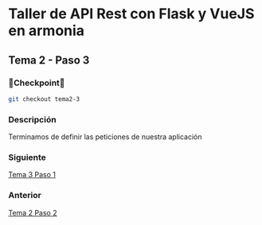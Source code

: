 # Taller de API Rest con Flask y VueJS en armonia

## Tema 2 - Paso 3

### 🎈Checkpoint🎈

```bash
git checkout tema2-3
```

### Descripción

Terminamos de definir las peticiones de nuestra aplicación


### Siguiente

[Tema 3 Paso 1](https://github.com/tanrax/workshop-flask-with-vuejs/tree/tema3-1)

### Anterior

[Tema 2 Paso 2](https://github.com/tanrax/workshop-flask-with-vuejs/tree/tema2-2)
